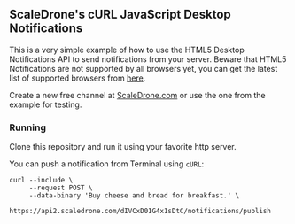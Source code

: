 ## ScaleDrone's cURL JavaScript Desktop Notifications

This is a very simple example of how to use the HTML5 Desktop Notifications API to send notifications from your server.
Beware that HTML5 Notifications are not supported by all browsers yet, you can get the latest list of supported browsers from [here](http://caniuse.com/#feat=notifications).

Create a new free channel at [ScaleDrone.com](https://www.scaledrone.com/) or use the one from the example for testing.

### Running

Clone this repository and run it using your favorite http server.

You can push a notification from Terminal using `cURL`:
```
curl --include \
     --request POST \
     --data-binary 'Buy cheese and bread for breakfast.' \
     https://api2.scaledrone.com/dIVCxD01G4x1sDtC/notifications/publish
```
